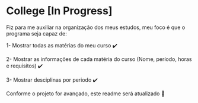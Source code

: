 # College [In Progress]

Fiz para me auxiliar na organização dos meus estudos, meu foco é que o programa seja capaz de:

1- Mostrar todas as matérias do meu curso :heavy_check_mark:

2- Mostrar as informações de cada matéria do curso (Nome, período, horas e requisitos) :heavy_check_mark:

3- Mostrar desciplinas por periodo :heavy_check_mark:


Conforme o projeto for avançado, este readme será atualizado :purple_heart:
